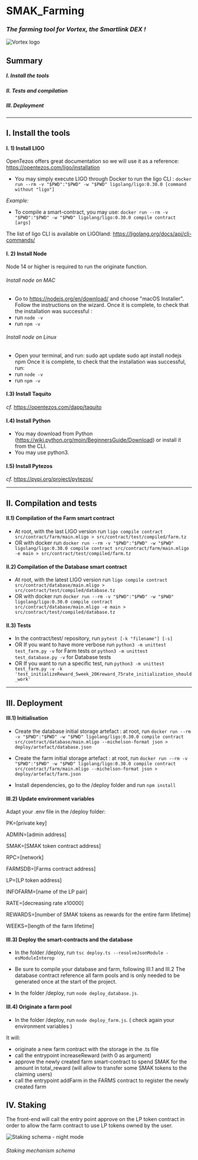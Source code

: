 # SMAK_Farming
### *The farming tool for Vortex, the Smartlink DEX !*

![Vortex logo](https://gateway.pinata.cloud/ipfs/QmSMzh5JEuPgPNHns9Svk25aPwQn2NtR1TFkd7n3mj2Ktp)



## Summary

##### I. Install the tools

##### II. Tests and compilation

##### III. Deployment

---

## I. Install the tools

#### I. 1) Install LIGO

OpenTezos offers great documentation so we will use it as a reference:
https://opentezos.com/ligo/installation

- You may simply execute LIGO through Docker to run the ligo CLI : 
`docker run --rm -v "$PWD":"$PWD" -w "$PWD" ligolang/ligo:0.30.0 [command without "ligo"]`

_Example:_
- To compile a smart-contract, you may use: 
`docker run --rm -v "$PWD":"$PWD" -w "$PWD" ligolang/ligo:0.30.0 compile contract [args]`

The list of ligo CLI is available on LIGOland:
https://ligolang.org/docs/api/cli-commands/

#### I. 2) Install Node
Node 14 or higher is required to run the originate function.

###### Install node on MAC
- Go to https://nodejs.org/en/download/ and choose "macOS Installer".
Follow the instructions on the wizard.
Once it is complete, to check that the installation was successful :
- run `node -v`
- run `npm -v`


###### Install node on Linux
- Open your terminal, and run:
sudo apt update
sudo apt install nodejs npm
Once it is complete, to check that the installation was successful, run:
- run `node -v`
- run `npm -v`

#### I.3) Install Taquito

_cf._ https://opentezos.com/dapp/taquito

#### I.4) Install Python

- You may download from Python (https://wiki.python.org/moin/BeginnersGuide/Download) or install it from the CLI.
- You may use python3.

#### I.5) Install Pytezos

_cf._ https://pypi.org/project/pytezos/


---

## II. Compilation and tests

#### II.1) Compilation of the Farm smart contract 

- At root, with the last LIGO version run `ligo compile contract src/contract/farm/main.mligo > src/contract/test/compiled/farm.tz`
- OR with docker run `docker run --rm -v "$PWD":"$PWD" -w "$PWD" ligolang/ligo:0.30.0 compile contract src/contract/farm/main.mligo -e main > src/contract/test/compiled/farm.tz`

#### II.2) Compilation of the Database smart contract

- At root, with the latest LIGO version run `ligo compile contract src/contract/database/main.mligo > src/contract/test/compiled/database.tz`
- OR with docker run `docker run --rm -v "$PWD":"$PWD" -w "$PWD" ligolang/ligo:0.30.0 compile contract src/contract/database/main.mligo -e main > src/contract/test/compiled/database.tz`

#### II.3) Tests

- In the contract/test/ repository, run `pytest [-k "filename"] [-s]`
- OR If you want to have more verbose run `python3 -m unittest test_farm.py -v` for Farm tests or `python3 -m unittest test_database.py -v` for Database tests
- OR If you want to run a specific test, run `python3 -m unittest test_farm.py -v -k 'test_initializeReward_5week_20Kreward_75rate_initialization_should_work'`

---

## III. Deployment

#### III.1) Initialisation

* Create the database initial storage artefact : at root, run `docker run --rm -v "$PWD":"$PWD" -w "$PWD" ligolang/ligo:0.30.0 compile contract src/contract/database/main.mligo --michelson-format json > deploy/artefact/database.json`

* Create the farm initial storage artefact : at root, run `docker run --rm -v "$PWD":"$PWD" -w "$PWD" ligolang/ligo:0.30.0 compile contract src/contract/farm/main.mligo --michelson-format json > deploy/artefact/farm.json`

* Install dependencies, go to the /deploy folder and run `npm install`

#### III.2) Update environment variables

Adapt your .env file in the /deploy folder:

PK=[private key]

ADMIN=[admin address]

SMAK=[SMAK token contract address]

RPC=[network]

FARMSDB=[Farms contract address]

LP=[LP token address]

INFOFARM=[name of the LP pair]

RATE=[decreasing rate x10000]

REWARDS=[number of SMAK tokens as rewards for the entire farm lifetime]

WEEKS=[length of the farm lifetime]

#### III.3) Deploy the smart-contracts and the database

- In the folder /deploy, run `tsc deploy.ts --resolveJsonModule -esModuleInterop`

- Be sure to compile your database and farm, following  III.1 and  III.2 The database contract reference all farm pools and is only needed to be generated once at the start of the project.

- In the folder /deploy, run `node deploy_database.js`.

#### III.4) Originate a farm pool

- In the folder /deploy, run `node deploy_farm.js`. ( check again your environment variables )

It will:
* originate a new farm contract with the storage in the .ts file
* call the entrypoint increaseReward (with 0 as argument)
* approve the newly created farm smart-contract to spend SMAK for the amount in total_reward (will allow to transfer some SMAK tokens to the claiming users)
* call the entrypoint addFarm in the FARMS contract to register the newly created farm

## IV. Staking

The front-end will call the entry point approve on the LP token contract in order to allow the farm contract to use LP tokens owned by the user.

[//]: # "https://i.ibb.co/1XdhScd/Smartlink-Farm-dark.png"
![Staking schema - night mode](https://i.ibb.co/zP9Rxtg/Smartlink-Farm-light.png)
###### Staking mechanism schema